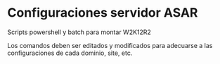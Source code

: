 # Configuraciones servidor ASAR

Scripts powershell y batch para montar W2K12R2

Los comandos deben ser editados y modificados para adecuarse a las configuraciones de cada dominio, site, etc.
